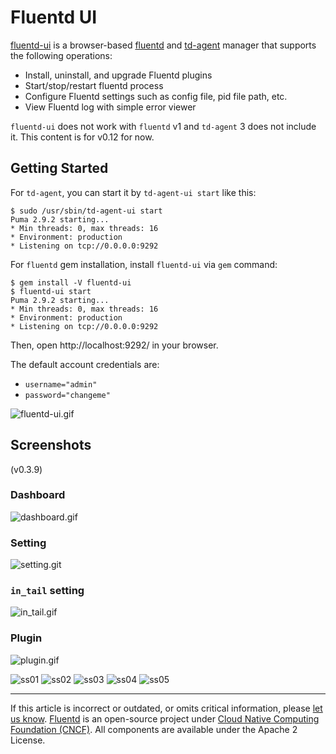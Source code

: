 # Fluentd UI

[fluentd-ui](https://github.com/fluent/fluentd-ui) is a browser-based
[fluentd](http://fluentd.org/) and
[td-agent](http://docs.treasuredata.com/articles/td-agent) manager that
supports the following operations:

-   Install, uninstall, and upgrade Fluentd plugins
-   Start/stop/restart fluentd process
-   Configure Fluentd settings such as config file, pid file path, etc.
-   View Fluentd log with simple error viewer

`fluentd-ui` does not work with `fluentd` v1 and `td-agent` 3 does not include
it. This content is for v0.12 for now.


## Getting Started

For `td-agent`, you can start it by `td-agent-ui start` like this:

```
$ sudo /usr/sbin/td-agent-ui start
Puma 2.9.2 starting...
* Min threads: 0, max threads: 16
* Environment: production
* Listening on tcp://0.0.0.0:9292
```

For `fluentd` gem installation, install `fluentd-ui` via `gem` command:

```
$ gem install -V fluentd-ui
$ fluentd-ui start
Puma 2.9.2 starting...
* Min threads: 0, max threads: 16
* Environment: production
* Listening on tcp://0.0.0.0:9292
```

Then, open http://localhost:9292/ in your browser.

The default account credentials are:

-   `username="admin"`
-   `password="changeme"`

![fluentd-ui.gif](/images/fluentd-ui/fluentd-ui.gif)


## Screenshots

(v0.3.9)


### Dashboard

![dashboard.gif](/images/fluentd-ui/dashboard.gif)


### Setting

![setting.git](/images/fluentd-ui/setting.gif)


### `in_tail` setting

![`in_tail`.gif](/images/fluentd-ui/in_tail.gif)


### Plugin

![plugin.gif](/images/fluentd-ui/plugin.gif)

![ss01](/images/fluentd-ui/01.png) ![ss02](/images/fluentd-ui/02.png)
![ss03](/images/fluentd-ui/03.png) ![ss04](/images/fluentd-ui/04.png)
![ss05](/images/fluentd-ui/05.png)


------------------------------------------------------------------------

If this article is incorrect or outdated, or omits critical information, please [let us know](https://github.com/fluent/fluentd-docs-gitbook/issues?state=open).
[Fluentd](http://www.fluentd.org/) is an open-source project under [Cloud Native Computing Foundation (CNCF)](https://cncf.io/). All components are available under the Apache 2 License.
